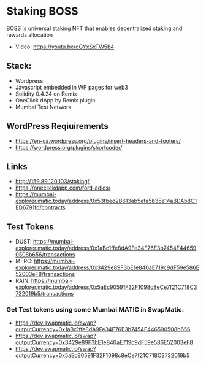 # Staking BOSS
BOSS is universal staking NFT that enables decentralized staking and rewards allocation

- Video: https://youtu.be/dGYxSxTW5b4

## Stack:
- Wordpress
- Javascript embedded in WP pages for web3
- Solidity 0.4.24 on Remix
- OneClick dApp by Remix plugin
- Mumbai Test Network

## WordPress Reqiuirements
- https://en-ca.wordpress.org/plugins/insert-headers-and-footers/
- https://wordpress.org/plugins/shortcoder/

## Links
- http://159.89.120.103/staking/
- https://oneclickdapp.com/ford-adios/
- https://mumbai-explorer.matic.today/address/0x53fbed2B613ab5efa5b35e14aBDAb8C1ED6791fd/contracts

## Test Tokens
- DUST: https://mumbai-explorer.matic.today/address/0x1aBc1ffe8dA9Fe34F76E3b7454F446590508b656/transactions
- MERC: https://mumbai-explorer.matic.today/address/0x3429e89F3bE1e840aE719c9dF59e586E52003eF8/transactions
- RAIN: https://mumbai-explorer.matic.today/address/0x5aEc90591F32F1098c8eCe7f21C718C3732019b5/transactions

### Get Test tokens using some Mumbai MATIC in SwapMatic:
- https://dev.swapmatic.io/swap?outputCurrency=0x1aBc1ffe8dA9Fe34F76E3b7454F446590508b656
- https://dev.swapmatic.io/swap?outputCurrency=0x3429e89F3bE1e840aE719c9dF59e586E52003eF8
- https://dev.swapmatic.io/swap?outputCurrency=0x5aEc90591F32F1098c8eCe7f21C718C3732019b5


